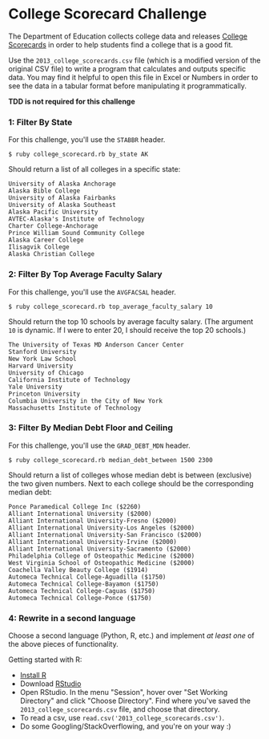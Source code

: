 # College Scorecard Challenge

The Department of Education collects college data and releases [College Scorecards](https://catalog.data.gov/dataset/college-scorecard) in order to help students find a college that is a good fit.

Use the `2013_college_scorecards.csv` file (which is a modified version of the original CSV file) to write a program that calculates and outputs specific data. You may find it helpful to open this file in Excel or Numbers in order to see the data in a tabular format before manipulating it programmatically. 

**TDD is not required for this challenge**

### 1: Filter By State

For this challenge, you'll use the `STABBR` header. 

```
$ ruby college_scorecard.rb by_state AK
```

Should return a list of all colleges in a specific state:

```
University of Alaska Anchorage
Alaska Bible College
University of Alaska Fairbanks
University of Alaska Southeast
Alaska Pacific University
AVTEC-Alaska's Institute of Technology
Charter College-Anchorage
Prince William Sound Community College
Alaska Career College
Ilisagvik College
Alaska Christian College
```

### 2: Filter By Top Average Faculty Salary

For this challenge, you'll use the `AVGFACSAL` header. 

```
$ ruby college_scorecard.rb top_average_faculty_salary 10
```

Should return the top 10 schools by average faculty salary. (The argument `10` is dynamic. If I were to enter 20, I should receive the top 20 schools.)

```
The University of Texas MD Anderson Cancer Center
Stanford University
New York Law School
Harvard University
University of Chicago
California Institute of Technology
Yale University
Princeton University
Columbia University in the City of New York
Massachusetts Institute of Technology
```

### 3: Filter By Median Debt Floor and Ceiling

For this challenge, you'll use the `GRAD_DEBT_MDN` header. 

```
$ ruby college_scorecard.rb median_debt_between 1500 2300
```

Should return a list of colleges whose median debt is between (exclusive) the two given numbers. Next to each college should be the corresponding median debt:

```
Ponce Paramedical College Inc ($2260)
Alliant International University ($2000)
Alliant International University-Fresno ($2000)
Alliant International University-Los Angeles ($2000)
Alliant International University-San Francisco ($2000)
Alliant International University-Irvine ($2000)
Alliant International University-Sacramento ($2000)
Philadelphia College of Osteopathic Medicine ($2000)
West Virginia School of Osteopathic Medicine ($2000)
Coachella Valley Beauty College ($1914)
Automeca Technical College-Aguadilla ($1750)
Automeca Technical College-Bayamon ($1750)
Automeca Technical College-Caguas ($1750)
Automeca Technical College-Ponce ($1750)
```

### 4: Rewrite in a second language

Choose a second language (Python, R, etc.) and implement *at least one* of the above pieces of functionality. 

Getting started with R:

* [Install R](https://cran.r-project.org/)
* Download [RStudio](https://www.rstudio.com/products/rstudio/download/)
* Open RStudio. In the menu "Session", hover over "Set Working Directory" and click "Choose Directory". Find where you've saved the `2013_college_scorecards.csv` file, and choose that directory.
* To read a csv, use `read.csv('2013_college_scorecards.csv')`. 
* Do some Googling/StackOverflowing, and you're on your way :) 
